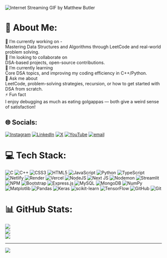 
  ![Internet Streaming GIF by Matthew Butler](https://github.com/user-attachments/assets/41f1c976-7160-41c3-802d-c42c6409c7de)

# 💫 About Me:
🔭 I’m currently working on -<br>Mastering Data Structures and Algorithms through LeetCode and real-world problem solving.<br>👯 I’m looking to collaborate on<br>DSA-based projects, open-source contributions.<br>🌱 I’m currently learning<br>Core DSA topics, and improving my coding efficiency in C++/Python.<br>💬 Ask me about<br>LeetCode, problem-solving strategies, recursion, or how to get started with DSA from scratch.<br>⚡ Fun fact<br>I enjoy debugging as much as eating golgappas — both give a weird sense of satisfaction!     

## 🌐 Socials:
[![Instagram](https://img.shields.io/badge/Instagram-%23E4405F.svg?logo=Instagram&logoColor=white)](https://instagram.com/anup_thakur93) [![LinkedIn](https://img.shields.io/badge/LinkedIn-%230077B5.svg?logo=linkedin&logoColor=white)](https://linkedin.com/in/anup-thakur-5b75a01b1) [![X](https://img.shields.io/badge/X-black.svg?logo=X&logoColor=white)](https://x.com/AnupTha00841898) [![YouTube](https://img.shields.io/badge/YouTube-%23FF0000.svg?logo=YouTube&logoColor=white)](https://youtube.com/@anupthakur489) [![email](https://img.shields.io/badge/Email-D14836?logo=gmail&logoColor=white)](mailto:tanup229@gmail.com) 

# 💻 Tech Stack:
![C](https://img.shields.io/badge/c-%2300599C.svg?style=for-the-badge&logo=c&logoColor=white) ![C++](https://img.shields.io/badge/c++-%2300599C.svg?style=for-the-badge&logo=c%2B%2B&logoColor=white) ![CSS3](https://img.shields.io/badge/css3-%231572B6.svg?style=for-the-badge&logo=css3&logoColor=white) ![HTML5](https://img.shields.io/badge/html5-%23E34F26.svg?style=for-the-badge&logo=html5&logoColor=white) ![JavaScript](https://img.shields.io/badge/javascript-%23323330.svg?style=for-the-badge&logo=javascript&logoColor=%23F7DF1E) ![Python](https://img.shields.io/badge/python-3670A0?style=for-the-badge&logo=python&logoColor=ffdd54) ![TypeScript](https://img.shields.io/badge/typescript-%23007ACC.svg?style=for-the-badge&logo=typescript&logoColor=white) ![Netlify](https://img.shields.io/badge/netlify-%23000000.svg?style=for-the-badge&logo=netlify&logoColor=#00C7B7) ![Render](https://img.shields.io/badge/Render-%46E3B7.svg?style=for-the-badge&logo=render&logoColor=white) ![Vercel](https://img.shields.io/badge/vercel-%23000000.svg?style=for-the-badge&logo=vercel&logoColor=white) ![NodeJS](https://img.shields.io/badge/node.js-6DA55F?style=for-the-badge&logo=node.js&logoColor=white) ![Next JS](https://img.shields.io/badge/Next-black?style=for-the-badge&logo=next.js&logoColor=white) ![Nodemon](https://img.shields.io/badge/NODEMON-%23323330.svg?style=for-the-badge&logo=nodemon&logoColor=%BBDEAD) ![Streamlit](https://img.shields.io/badge/Streamlit-%23FE4B4B.svg?style=for-the-badge&logo=streamlit&logoColor=white) ![NPM](https://img.shields.io/badge/NPM-%23CB3837.svg?style=for-the-badge&logo=npm&logoColor=white) ![Bootstrap](https://img.shields.io/badge/bootstrap-%238511FA.svg?style=for-the-badge&logo=bootstrap&logoColor=white) ![Express.js](https://img.shields.io/badge/express.js-%23404d59.svg?style=for-the-badge&logo=express&logoColor=%2361DAFB) ![MySQL](https://img.shields.io/badge/mysql-4479A1.svg?style=for-the-badge&logo=mysql&logoColor=white) ![MongoDB](https://img.shields.io/badge/MongoDB-%234ea94b.svg?style=for-the-badge&logo=mongodb&logoColor=white) ![NumPy](https://img.shields.io/badge/numpy-%23013243.svg?style=for-the-badge&logo=numpy&logoColor=white) ![Matplotlib](https://img.shields.io/badge/Matplotlib-%23ffffff.svg?style=for-the-badge&logo=Matplotlib&logoColor=black) ![Pandas](https://img.shields.io/badge/pandas-%23150458.svg?style=for-the-badge&logo=pandas&logoColor=white) ![Keras](https://img.shields.io/badge/Keras-%23D00000.svg?style=for-the-badge&logo=Keras&logoColor=white) ![scikit-learn](https://img.shields.io/badge/scikit--learn-%23F7931E.svg?style=for-the-badge&logo=scikit-learn&logoColor=white) ![TensorFlow](https://img.shields.io/badge/TensorFlow-%23FF6F00.svg?style=for-the-badge&logo=TensorFlow&logoColor=white) ![GitHub](https://img.shields.io/badge/github-%23121011.svg?style=for-the-badge&logo=github&logoColor=white) ![Git](https://img.shields.io/badge/git-%23F05033.svg?style=for-the-badge&logo=git&logoColor=white)
# 📊 GitHub Stats:
![](https://github-readme-stats.vercel.app/api?username=Anupthakurr&theme=dark&hide_border=false&include_all_commits=false&count_private=false)<br/>
![](https://nirzak-streak-stats.vercel.app/?user=Anupthakurr&theme=dark&hide_border=false)<br/>
![](https://github-readme-stats.vercel.app/api/top-langs/?username=Anupthakurr&theme=dark&hide_border=false&include_all_commits=false&count_private=false&layout=compact)

---
[![](https://visitcount.itsvg.in/api?id=Anupthakurr&icon=0&color=0)](https://visitcount.itsvg.in)

<!-- Proudly created with GPRM ( https://gprm.itsvg.in ) -->
